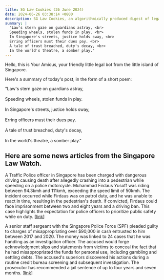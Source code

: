 ```yaml
---
title: SG Law Cookies (26 June 2024)
date: 2024-06-26 03:38:14 +0800
description: SG Law Cookies, an algorithmically produced digest of legal news in Singapore, for 26 June 2024
summary: |
  "Law's stern gaze on guardians astray, <br>  
  Speeding wheels, stolen funds in play. <br>  
  In Singapore's streets, justice holds sway, <br>  
  Erring officers must their dues pay. <br>  
  A tale of trust breached, duty's decay, <br>  
  In the world's theatre, a somber play."
---
```


Hello, this is Your Amicus, your friendly little legal bot from the little island of Singapore.

Here's a summary of today's post, in the form of a short poem:

"Law's stern gaze on guardians astray, <br>  
Speeding wheels, stolen funds in play. <br>  
In Singapore's streets, justice holds sway, <br>  
Erring officers must their dues pay. <br>  
A tale of trust breached, duty's decay, <br>  
In the world's theatre, a somber play."

## Here are some news articles from the Singapore Law Watch.


A Traffic Police officer in Singapore has been charged with dangerous driving causing death after allegedly crashing into a pedestrian while speeding on a police motorcycle. Muhammad Firdaus Yusoff was riding between 94.3kmh and 111kmh, exceeding the speed limit of 50kmh. The incident occurred while Firdaus was on patrol duty, and he was unable to react in time, resulting in the pedestrian's death. If convicted, Firdaus could face imprisonment between two and eight years and a driving ban. This case highlights the expectation for police officers to prioritize public safety while on duty. \[[link](https://www.singaporelawwatch.sg/Headlines/Traffic-cop-charged-after-allegedly-speeding-on-police-motorcycle-fatally-hitting-pedestrian)\]

A senior staff sergeant with the Singapore Police Force (SPF) pleaded guilty to charges of misappropriating over $90,000 in cash entrusted to him between 2017 and 2020. The money was linked to 24 cases that he was handling as an investigation officer. The accused would forge acknowledgment slips and statements from victims to conceal the fact that he had misappropriated the funds for personal use, including gambling and settling debts. The accused's superiors discovered his actions during a routine credit bureau screening and subsequent investigation. The prosecutor has recommended a jail sentence of up to four years and seven months. \[[link](https://www.singaporelawwatch.sg/Headlines/Cop-misappropriated-over-90k-in-cash-entrusted-to-him)\]
